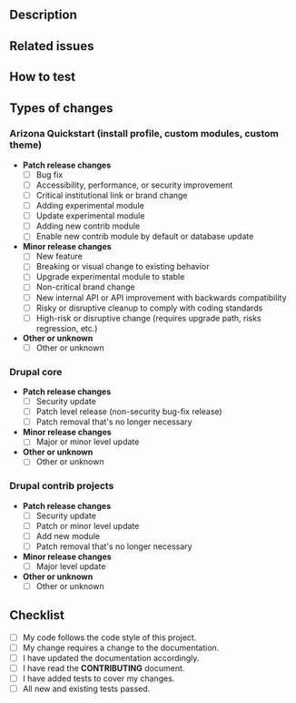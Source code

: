 <!--- Provide a general summary of your changes in the Title above -->

## Description
<!--- Describe your changes in detail (include keywords close/fix/resolve) -->

## Related issues
<!--- This project only accepts pull requests related to open issues -->
<!--- If suggesting a new feature or change, please discuss it in an issue first -->
<!--- If fixing a bug, there should be an issue describing it with steps to reproduce -->
<!--- Please link to the issue here: -->

## How to test
<!--- Please describe in detail how reviewers can test your changes -->
<!--- Include details of your testing environment and the tests you ran -->

## Types of changes
<!--- What types of changes does your code introduce? Put an `x` in all the boxes that apply: -->

### Arizona Quickstart (install profile, custom modules, custom theme)
- **Patch release changes**
   - [ ] Bug fix
   - [ ] Accessibility, performance, or security improvement
   - [ ] Critical institutional link or brand change
   - [ ] Adding experimental module
   - [ ] Update experimental module
   - [ ] Adding new contrib module
   - [ ] Enable new contrib module by default or database update
- **Minor release changes**
   - [ ] New feature
   - [ ] Breaking or visual change to existing behavior
   - [ ] Upgrade experimental module to stable
   - [ ] Non-critical brand change
   - [ ] New internal API or API improvement with backwards compatibility
   - [ ] Risky or disruptive cleanup to comply with coding standards
   - [ ] High-risk or disruptive change (requires upgrade path, risks regression, etc.)
- **Other or unknown**
   - [ ] Other or unknown

### Drupal core
- **Patch release changes**
   - [ ] Security update
   - [ ] Patch level release (non-security bug-fix release)
   - [ ] Patch removal that's no longer necessary
- **Minor release changes**
   - [ ] Major or minor level update
- **Other or unknown**
   - [ ] Other or unknown

### Drupal contrib projects
- **Patch release changes**
   - [ ] Security update
   - [ ] Patch or minor level update
   - [ ] Add new module
   - [ ] Patch removal that's no longer necessary
- **Minor release changes**
   - [ ] Major level update
- **Other or unknown**
   - [ ] Other or unknown

## Checklist
<!--- Go over all the following points, and put an `x` in all the boxes that apply. -->
<!--- If you're unsure about any of these, don't hesitate to ask. We're here to help! -->
- [ ] My code follows the code style of this project.
- [ ] My change requires a change to the documentation.
- [ ] I have updated the documentation accordingly.
- [ ] I have read the **CONTRIBUTING** document.
- [ ] I have added tests to cover my changes.
- [ ] All new and existing tests passed.

